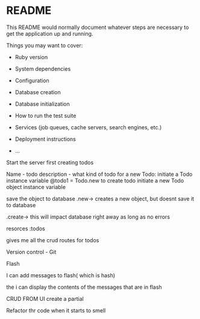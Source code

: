 # README

This README would normally document whatever steps are necessary to get the
application up and running.

Things you may want to cover:

* Ruby version

* System dependencies

* Configuration

* Database creation

* Database initialization

* How to run the test suite

* Services (job queues, cache servers, search engines, etc.)

* Deployment instructions

* ...

Start the server first 
creating todos

Name - todo
description - what kind of todo
for a new Todo:
 initiate a Todo instance variable 
 @todo1 = Todo.new
to create todo 
initiate a new Todo object
instance variable 

save the object to database
.new-> creates a new object, but doesnt save it to database

.create-> this will impact database right away as long as no errors

resorces :todos

gives me all the crud routes for todos

Version control - Git

Flash

I can add messages to flash( which is hash)

the i can display the contents of the messages that are in flash 

CRUD FROM UI 
create  a partial

Refactor thr code when it starts to smell